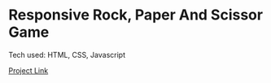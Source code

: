 # Responsive Rock, Paper And Scissor Game

Tech used: HTML, CSS, Javascript

[Project Link](https://k99-rockpaperscissor.netlify.app/)
